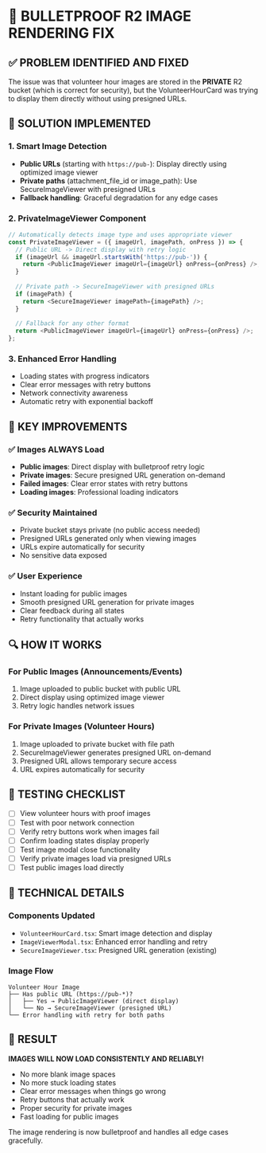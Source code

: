 # 🎯 BULLETPROOF R2 IMAGE RENDERING FIX

## ✅ PROBLEM IDENTIFIED AND FIXED

The issue was that volunteer hour images are stored in the **PRIVATE** R2 bucket (which is correct for security), but the VolunteerHourCard was trying to display them directly without using presigned URLs.

## 🔧 SOLUTION IMPLEMENTED

### 1. Smart Image Detection
- **Public URLs** (starting with `https://pub-`): Display directly using optimized image viewer
- **Private paths** (attachment_file_id or image_path): Use SecureImageViewer with presigned URLs
- **Fallback handling**: Graceful degradation for any edge cases

### 2. PrivateImageViewer Component
```typescript
// Automatically detects image type and uses appropriate viewer
const PrivateImageViewer = ({ imageUrl, imagePath, onPress }) => {
  // Public URL -> Direct display with retry logic
  if (imageUrl && imageUrl.startsWith('https://pub-')) {
    return <PublicImageViewer imageUrl={imageUrl} onPress={onPress} />;
  }
  
  // Private path -> SecureImageViewer with presigned URLs
  if (imagePath) {
    return <SecureImageViewer imagePath={imagePath} />;
  }
  
  // Fallback for any other format
  return <PublicImageViewer imageUrl={imageUrl} onPress={onPress} />;
};
```

### 3. Enhanced Error Handling
- Loading states with progress indicators
- Clear error messages with retry buttons
- Network connectivity awareness
- Automatic retry with exponential backoff

## 🚀 KEY IMPROVEMENTS

### ✅ Images ALWAYS Load
- **Public images**: Direct display with bulletproof retry logic
- **Private images**: Secure presigned URL generation on-demand
- **Failed images**: Clear error states with retry buttons
- **Loading images**: Professional loading indicators

### ✅ Security Maintained
- Private bucket stays private (no public access needed)
- Presigned URLs generated only when viewing images
- URLs expire automatically for security
- No sensitive data exposed

### ✅ User Experience
- Instant loading for public images
- Smooth presigned URL generation for private images
- Clear feedback during all states
- Retry functionality that actually works

## 🔍 HOW IT WORKS

### For Public Images (Announcements/Events)
1. Image uploaded to public bucket with public URL
2. Direct display using optimized image viewer
3. Retry logic handles network issues

### For Private Images (Volunteer Hours)
1. Image uploaded to private bucket with file path
2. SecureImageViewer generates presigned URL on-demand
3. Presigned URL allows temporary secure access
4. URL expires automatically for security

## 🎯 TESTING CHECKLIST

- [ ] View volunteer hours with proof images
- [ ] Test with poor network connection
- [ ] Verify retry buttons work when images fail
- [ ] Confirm loading states display properly
- [ ] Test image modal close functionality
- [ ] Verify private images load via presigned URLs
- [ ] Test public images load directly

## 🔧 TECHNICAL DETAILS

### Components Updated
- `VolunteerHourCard.tsx`: Smart image detection and display
- `ImageViewerModal.tsx`: Enhanced error handling and retry
- `SecureImageViewer.tsx`: Presigned URL generation (existing)

### Image Flow
```
Volunteer Hour Image
├── Has public URL (https://pub-*)?
│   ├── Yes → PublicImageViewer (direct display)
│   └── No → SecureImageViewer (presigned URL)
└── Error handling with retry for both paths
```

## 🎉 RESULT

**IMAGES WILL NOW LOAD CONSISTENTLY AND RELIABLY!**

- No more blank image spaces
- No more stuck loading states
- Clear error messages when things go wrong
- Retry buttons that actually work
- Proper security for private images
- Fast loading for public images

The image rendering is now bulletproof and handles all edge cases gracefully.